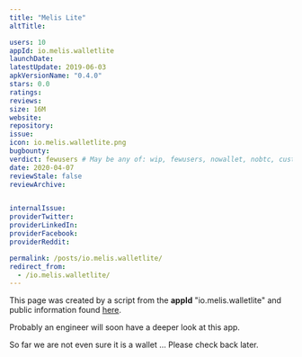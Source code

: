 ```yaml
---
title: "Melis Lite"
altTitle: 

users: 10
appId: io.melis.walletlite
launchDate: 
latestUpdate: 2019-06-03
apkVersionName: "0.4.0"
stars: 0.0
ratings: 
reviews: 
size: 16M
website: 
repository: 
issue: 
icon: io.melis.walletlite.png
bugbounty: 
verdict: fewusers # May be any of: wip, fewusers, nowallet, nobtc, custodial, nosource, nonverifiable, verifiable, bounty, defunct
date: 2020-04-07
reviewStale: false
reviewArchive:


internalIssue: 
providerTwitter: 
providerLinkedIn: 
providerFacebook: 
providerReddit: 

permalink: /posts/io.melis.walletlite/
redirect_from:
  - /io.melis.walletlite/
---
```



This page was created by a script from the **appId** "io.melis.walletlite" and public
information found
[here](https://play.google.com/store/apps/details?id=io.melis.walletlite).

Probably an engineer will soon have a deeper look at this app.

So far we are not even sure it is a wallet ... Please check back later.